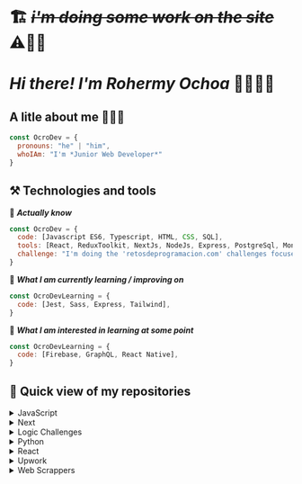 # 🏗️ ~~*i'm doing some work on the site*~~ ⚠️👷‍♂️

# *Hi there! I'm Rohermy Ochoa* 👋👨🏻‍💻

## A litle about me 🧔🏻‍♂️
```javascript
const OcroDev = {
  pronouns: "he" | "him",
  whoIAm: "I'm *Junior Web Developer*"
}
```

## ⚒️ Technologies and tools

<a name="learning-now"></a>

💾 ***Actually know***

```javascript
const OcroDev = {
  code: [Javascript ES6, Typescript, HTML, CSS, SQL],
  tools: [React, ReduxToolkit, NextJs, NodeJs, Express, PostgreSql, Mongodb, Sequelize, Mongoose, Eslint, Git],
  challenge: "I'm doing the 'retosdeprogramacion.com' challenges focused on JavaScript and TypeScript"
}
```

📖  ***What I am currently learning / improving on***

```javascript
const OcroDevLearning = {
  code: [Jest, Sass, Express, Tailwind],
}
```
👾  ***What I am interested in learning at some point***
```javascript
const OcroDevLearning = {
  code: [Firebase, GraphQL, React Native],
}
```


## 🔬 Quick view of my repositories 

<details>
###  <summary> JavaScript </summary>
</details>

<details>
  <summary> Next </summary>
  
  ##### *Projects*
  
</details>

<details>
  <summary> Logic Challenges </summary>
  
  ##### *Company Challenges*
  
  ##### *JavaScript*
  
</details>

<details>
  <summary> Python </summary>
  
  ##### *Projects*
</details>
    
<details>
  <summary> React </summary>
  
  ##### *Projects*
  1. [Tic-Tac-Toe](https://github.com/OcroDev/tic-tac-toe_react_project)
  
  ##### *Technical test*
  1. [Litle E-comerce](https://github.com/OcroDev/little_ecomerse_react_technical_test)
  
</details>

<details>
  <summary> Upwork </summary>
  
  ##### *Technical test*
  
</details>

<details>
  <summary> Web Scrappers </summary> 
  
  1. [XKCD Scraper](https://github.com/OcroDev/xkcd-quick-scraper_web_scraper)
  2. [BCV Scraper](https://github.com/OcroDev/bcv-scraper_web_scraper)
<!--
**OcroDev/ocrodev** is a ✨ _special_ ✨ repository because its `README.md` (this file) appears on your GitHub profile.

Here are some ideas to get you started:

- 🔭 I’m currently working on ...
- 🌱 I’m currently learning ...
- 👯 I’m looking to collaborate on ...
- 🤔 I’m looking for help with ...
- 💬 Ask me about ...
- 📫 How to reach me: rohermy.ochoa@gmail.com
- 😄 Pronouns: ...
- ⚡ Fun fact: ...
-->
